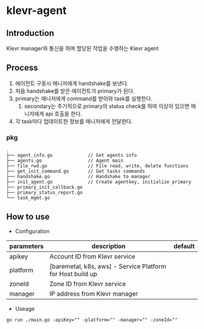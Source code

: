 # klevr-agent
## Introduction
Klevr manager와 통신을 하며 할당된 작업을 수행하는 Klevr agent

## Process
1. 에이전트 구동시 매니저에게 handshake를 보낸다. 
1. 처음 handshake를 받은 에이전트가 primary가 된다.
1. primary는 매니저에게 command를 받아와 task를 실행한다.
   1. secondary는 주기적으로 primary의 status check를 하여 이상이 있으면 매니저에게 api 호출을 한다.
1. 각 task마다 업데이트한 정보를 매니저에게 전달한다.

### pkg
```shell script
.
├── agent_info.go             // Get agents info
├── agents.go                 // Agent main
├── file_rwd.go               // File read, write, delete functions
├── get_init_command.go       // Get tasks commands
├── handshake.go              // Handshake to manager
├── init_agent.go             // Create agentkey, initialize primary
├── primary_init_callback.go  
├── primary_status_report.go
└── task_mgmt.go
```

## How to use
- Configuration

| parameters | description | default |
| --- | ---- | --- | 
| apikey | Account ID from Klevr service |  | 
| platform | [baremetal, k8s, aws] - Service Platform for Host build up |  |
| zoneId | Zone ID from Klevr service |  | 
| manager | IP address from Klevr manager |  | 


- Useage
```shell script
go run ./main.go -apiKey="" -platform="" -manager="" -zoneId=""
```
